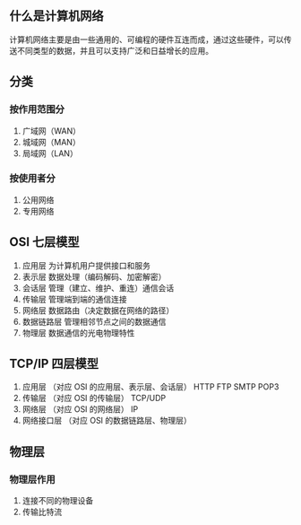 ## 什么是计算机网络

计算机网络主要是由一些通用的、可编程的硬件互连而成，通过这些硬件，可以传送不同类型的数据，并且可以支持广泛和日益增长的应用。

## 分类

### 按作用范围分

1. 广域网（WAN）
2. 城域网（MAN）
3. 局域网（LAN）

### 按使用者分

1. 公用网络
2. 专用网络

## OSI 七层模型

1. 应用层 为计算机用户提供接口和服务
2. 表示层 数据处理（编码解码、加密解密）
3. 会话层 管理（建立、维护、重连）通信会话
4. 传输层 管理端到端的通信连接
5. 网络层 数据路由（决定数据在网络的路径）
6. 数据链路层 管理相邻节点之间的数据通信
7. 物理层 数据通信的光电物理特性

## TCP/IP 四层模型

1. 应用层 （对应 OSI 的应用层、表示层、会话层） HTTP FTP SMTP POP3
2. 传输层 （对应 OSI 的传输层） TCP/UDP
3. 网络层 （对应 OSI 的网络层） IP
4. 网络接口层 （对应 OSI 的数据链路层、物理层）

## 物理层

### 物理层作用

1. 连接不同的物理设备
2. 传输比特流

